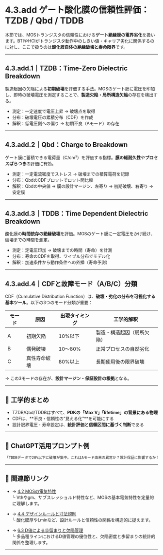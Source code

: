# 4.3.add ゲート酸化膜の信頼性評価：TZDB / Qbd / TDDB

本節では、MOSトランジスタの信頼性における**ゲート絶縁膜の電界劣化**を扱います。BTIやHCIがトランジスタ動作中のしきい値・キャリア劣化に関係するのに対し、ここで扱うのは**酸化膜自体の絶縁破壊と寿命限界**です。

---

## 4.3.add.1｜TZDB：Time-Zero Dielectric Breakdown

製造起因の欠陥による**初期破壊**を評価する手法。MOSのゲート膜に電圧を印加し、即時の破壊電圧を測定することで、**製造欠陥・局所構造欠陥**の存在を検出する。

- 測定：一定速度で電圧上昇 → 破壊点を取得
- 分布：破壊電圧の累積分布（CDF）を作成
- 解釈：低電圧側への偏り → 初期不良（Aモード）の存在

---

## 4.3.add.2｜Qbd：Charge to Breakdown

ゲート膜に蓄積できる電荷量（C/cm²）を評価する指標。**膜の総耐久性**や**プロセスばらつき**の評価に有効。

- 測定：一定電流密度でストレス → 破壊までの積算電荷を記録
- 分布：QbdのCDFプロットでロット間比較
- 解釈：Qbdの中央値 → 膜の設計マージン、左寄り → 初期破壊、右寄り → 安定膜

---

## 4.3.add.3｜TDDB：Time Dependent Dielectric Breakdown

酸化膜の**時間依存の絶縁破壊**を評価。MOSのゲート膜に一定電圧をかけ続け、破壊までの時間を測定。

- 測定：定電圧印加 → 破壊までの時間（寿命）を計測
- 分布：寿命のCDFを取得、ワイブル分布でモデル化
- 解釈：加速条件から動作条件への外挿（寿命予測）

---

## 4.3.add.4｜CDFと故障モード（A/B/C）分類

CDF（Cumulative Distribution Function）は、**破壊・劣化の分布を可視化する基本ツール**。以下の3つのモード分類が重要：

| モード | 原因 | 出現タイミング | 工学的解釈 |
|--------|------|----------------|------------|
| A | 初期欠陥 | 10%以下 | 製造・構造起因（局所欠陥） |
| B | 偶発破壊 | 10〜80% | 正常プロセスの自然劣化 |
| C | 真性寿命破壊 | 80%以上 | 長期使用後の限界破壊 |

→ この3モードの存在が、**設計マージン・保証設計の根拠**となる。

---

## 🧠 工学的まとめ

- TZDB/Qbd/TDDBはすべて、**PDKの「Max V」「lifetime」の背景にある物理**
- CDFは、**不良・信頼性の“見える化”**を可能にする
- 設計限界電圧・寿命設定は、**統計評価と信頼区間に基づく判断**である

---

## 💬 ChatGPT活用プロンプト例

```markdown
「TDDBデータで20%以下に破壊が集中。これはAモード由来の異常か？設計保証に影響するか？」
```

---

## 📎 関連節リンク

- → [4.2 MOSの電気特性](4.2_mos_characteristics.md)  
  └ Vthやgm、サブスレッショルド特性など、MOSの基本電気特性を定量的に理解します。

- → [4.4 デザインルールと寸法規則](4.4_design_rules.md)  
  └ 酸化膜厚やLminなど、設計ルールと信頼性の関係を構造的に捉えます。

- → [6.3 D値による歩留まりと欠陥管理](6.3_d_value_analysis.md)  
  └ 多品種ラインにおけるD値管理の優位性と、欠陥密度と歩留まりの統計的関係を整理します。

---
